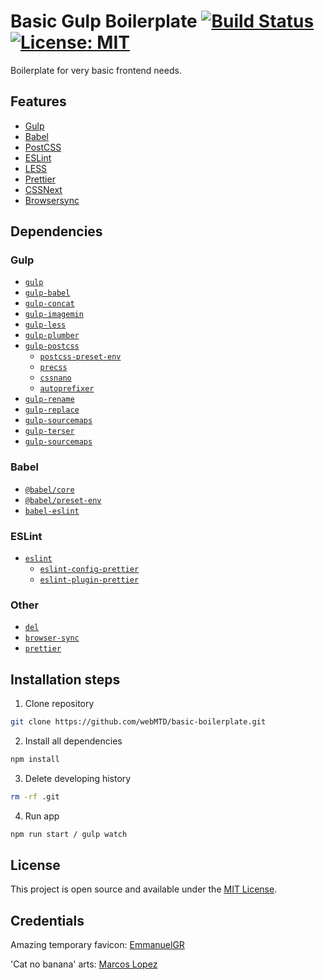 # Basic Gulp Boilerplate [![Build Status](https://travis-ci.org/webMTD/basic-boilerplate.svg?branch=master)](https://travis-ci.org/webMTD/basic-boilerplate) [![License: MIT](https://img.shields.io/badge/License-MIT-blue.svg)](https://opensource.org/licenses/MIT)

Boilerplate for very basic frontend needs. 

## Features

- [Gulp](https://gulpjs.com/)
- [Babel](https://babeljs.io/)
- [PostCSS](https://postcss.org/)
- [ESLint](https://eslint.org/)
- [LESS](http://lesscss.org/)
- [Prettier](https://prettier.io/)
- [CSSNext](https://cssnext.github.io/)
- [Browsersync](https://www.browsersync.io/)

## Dependencies

### Gulp

- [`gulp`](https://www.npmjs.com/package/gulp)
- [`gulp-babel`](https://www.npmjs.com/package/gulp-babel)
- [`gulp-concat`](https://www.npmjs.com/package/gulp-concat)
- [`gulp-imagemin`](https://www.npmjs.com/search?q=gulp-imagemin)
- [`gulp-less`](https://www.npmjs.com/package/gulp-less)
- [`gulp-plumber`](https://www.npmjs.com/package/gulp-plumber)
- [`gulp-postcss`](https://www.npmjs.com/package/gulp-postcss)
  - [`postcss-preset-env`](https://www.npmjs.com/package/postcss-preset-env)
  - [`precss`](https://www.npmjs.com/package/precss) 
  - [`cssnano`](https://www.npmjs.com/package/cssnano)
  - [`autoprefixer`](https://www.npmjs.com/package/autoprefixer)
- [`gulp-rename`](https://www.npmjs.com/package/gulp-rename)
- [`gulp-replace`](https://www.npmjs.com/package/gulp-replace)
- [`gulp-sourcemaps`](https://www.npmjs.com/package/gulp-sourcemaps)
- [`gulp-terser`](https://www.npmjs.com/package/gulp-terser)
- [`gulp-sourcemaps`](https://www.npmjs.com/package/gulp-sourcemaps)

### Babel

- [`@babel/core`](https://www.npmjs.com/package/@babel/core)
- [`@babel/preset-env`](https://babeljs.io/docs/en/babel-preset-env)
- [`babel-eslint`](https://github.com/babel/babel-eslint)

### ESLint

- [`eslint`](https://github.com/eslint/eslint)
  - [`eslint-config-prettier`](https://www.npmjs.com/package/eslint-config-prettier)
  - [`eslint-plugin-prettier`](https://www.npmjs.com/package/eslint-plugin-prettier)

### Other
- [`del`](https://www.npmjs.com/package/del)
- [`browser-sync`](https://www.npmjs.com/package/browser-sync)
- [`prettier`](https://www.npmjs.com/package/prettier)

## Installation steps
1. Clone repository
```bash
git clone https://github.com/webMTD/basic-boilerplate.git
```
2. Install all dependencies
```bash
npm install
```
3. Delete developing history
```bash
rm -rf .git
```
4. Run app
```bash
npm run start / gulp watch
```

## License

This project is open source and available under the [MIT License](LICENSE).

## Credentials

Amazing temporary favicon: [EmmanuelGR](https://www.newgrounds.com/art/view/emmanuelgr/idk-why-i-draw-this)

'Cat no banana' arts: [Marcos Lopez](https://marcosclopezblog.tumblr.com/)
